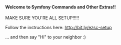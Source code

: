 #### Welcome to Symfony Commands and Other Extras!!

MAKE SURE YOU'RE ALL SETUP!!!!!

Follow the instructions here: http://bit.ly/ezsc-setup

... and then say "Hi" to your neighbor :)
